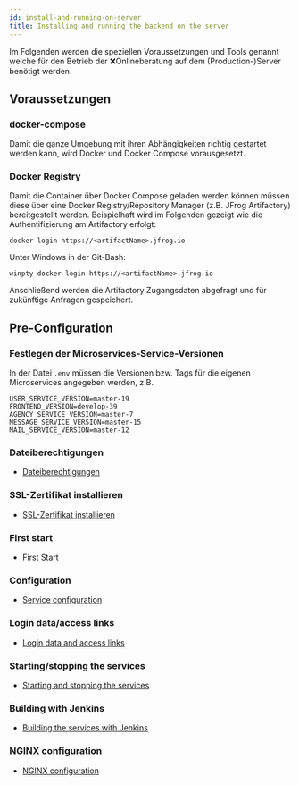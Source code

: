```yaml
---
id: install-and-running-on-server
title: Installing and running the backend on the server
---
```

Im Folgenden werden die speziellen Voraussetzungen und Tools genannt welche für den Betrieb der ❌Onlineberatung auf dem (Production-)Server benötigt werden.

## Voraussetzungen
### docker-compose
Damit die ganze Umgebung mit ihren Abhängigkeiten richtig gestartet werden kann, wird Docker und Docker Compose vorausgesetzt.

### Docker Registry
Damit die Container über Docker Compose geladen werden können müssen diese über eine Docker Registry/Repository Manager (z.B. JFrog Artifactory) bereitgestellt werden.
Beispielhaft wird im Folgenden gezeigt wie die Authentifizierung am Artifactory erfolgt:

``docker login https://<artifactName>.jfrog.io``

Unter Windows in der Git-Bash:

``winpty docker login https://<artifactName>.jfrog.io``

Anschließend werden die Artifactory Zugangsdaten abgefragt und für zukünftige Anfragen gespeichert.

## Pre-Configuration
### Festlegen der Microservices-Service-Versionen
In der Datei ```.env``` müssen die Versionen bzw. Tags für die eigenen Microservices angegeben werden, z.B.

```
USER_SERVICE_VERSION=master-19
FRONTEND_VERSION=develop-39
AGENCY_SERVICE_VERSION=master-7
MESSAGE_SERVICE_VERSION=master-15
MAIL_SERVICE_VERSION=master-12
```

### Dateiberechtigungen
* [Dateiberechtigungen](../backend/file-permissions.md)

### SSL-Zertifikat installieren
* [SSL-Zertifikat installieren](../backend/ssl-certificate.md)

### First start
* [First Start](../backend/first-start.md)

### Configuration
* [Service configuration](../backend/service-configuration.md)

### Login data/access links
* [Login data and access links](../backend/login-data-access-links.md)

### Starting/stopping the services
* [Starting and stopping the services](../backend/starting-and-stopping-the-services.md)

### Building with Jenkins
* [Building the services with Jenkins](../backend/jenkins.md)

### NGINX configuration
* [NGINX configuration](../backend/nginx.md)